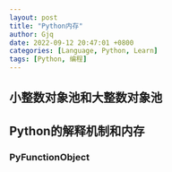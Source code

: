 ```yaml
---
layout: post
title: "Python内存"
author: Gjq
date: 2022-09-12 20:47:01 +0800
categories: [Language, Python, Learn]
tags: [Python, 编程]
---
```

## 小整数对象池和大整数对象池

## Python的解释机制和内存

### PyFunctionObject
